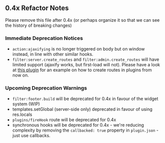 ## 0.4x Refactor Notes

Please remove this file after 0.4x (or perhaps organize it so that we can see the history of breaking changes)

### Immediate Deprecation Notices

* `action:ajaxifying` is no longer triggered on body but on window instead, in line with other similar hooks.
* `filter:server.create_routes` and `filter:admin.create_routes` will have limited support (ajaxify works, but first-load will not). Please have a look at [this plugin](https://github.com/psychobunny/nodebb-plugin-kitchen-sink/blob/master/library.js#L16-L22) for an example on how to create routes in plugins from now on.

### Upcoming Deprecation Warnings

* `filter:footer.build` will be deprecated for 0.4x in favour of the widget system (WIP)
* templates.setGlobal (server-side only) deprecated in favour of using res.locals
* `plugins/fireHook` route will be deprecated for 0.4x
* synchronous hooks will be deprecated for 0.4x - we're reducing complexity by removing the `callbacked: true` property in `plugin.json` - just use callbacks.
